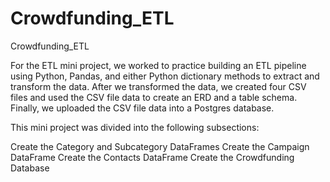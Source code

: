 # Crowdfunding_ETL
 Crowdfunding_ETL

For the ETL mini project, we worked to practice building an ETL pipeline using Python, Pandas, and either Python dictionary methods to extract and transform the data. After we transformed the data, we created four CSV files and used the CSV file data to create an ERD and a table schema. Finally, we uploaded the CSV file data into a Postgres database.


This mini project was divided into the following subsections:

Create the Category and Subcategory DataFrames
Create the Campaign DataFrame
Create the Contacts DataFrame
Create the Crowdfunding Database


